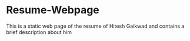 # Resume-Webpage
This is a static web page of the resume of Hitesh Gaikwad and contains a brief description about him
